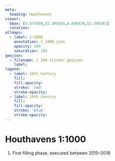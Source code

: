 ```yaml
---
meta:
  heading: Houthavens
viewer:
  bbox: [4.874509,52.389354,4.890438,52.399301]
  rotation: 
allmaps:
  - label: 1:1000
    annotation: 1_1000.json
    opacity: 100
    saturation: 100
geojson:
  - filename: 1 200 sticker.geojson
    label: 
legend:
  - label: 16th Century
    fill:
    fill-opacity:
    stroke: 'red'
    stroke-opacity:
  - label: 19th Century
    fill:
    fill-opacity:
    stroke: 'blue'
    stroke-opacity:
---
```

# Houthavens 1:1000
1. First filling phase, executed between 2015–2018
